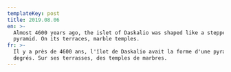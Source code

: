 ```yaml
---
templateKey: post
title: 2019.08.06
en: >-
  Almost 4600 years ago, the islet of Daskalio was shaped like a stepped
  pyramid. On its terraces, marble temples.  
fr: >-
  Il y a près de 4600 ans, l'îlot de Daskalio avait la forme d'une pyramide à
  degrés. Sur ses terrasses, des temples de marbres.
---
```


